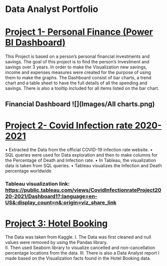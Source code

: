 # Data Analyst Portfolio

# [Project 1- Personal Finance (Power BI Dashboard)](https://github.com/ShahadatShoyshob/Project_Personal_Finance)

This Project is based on a person’s personal financial investments and savings. The goal of this project is to find the person’s Investment and savings over 3 years. In order to make the Visualization new savings, income and expenses measures were created for the purpose of using them to make the graphs. The Dashboard consist of bar charts, a trend chart and a table sheet to have the full details of all the spending and savings. There is also a tooltip included for all items listed on the bar chart.

## Financial Dashboard ![](Images/All charts.png)

# [Project 2- Covid Infection rate 2020-2021](https://github.com/ShahadatShoyshob/Project_Covid_Infection_rate_2020-2021)

•	Extracted the Data from the official COVID-19 infection rate website.
•	SQL queries were used for Data exploration and then to make columns for the Percentage of Death and Infection rate.
•	In Tableau, the visualization data is taken from SQL queries.
•	Tableau visualizes the Infection and Death percentage worldwide

### Tableau visualization link: https://public.tableau.com/views/CovidInfectionrateProject2020-2021/Dashboard1?:language=en-US&:display_count=n&:origin=viz_share_link

# [Project 3: Hotel Booking](https://github.com/ShahadatShoyshob/Project_Hotel_Booking)

The Data was taken from Kaggle. 
I.	The Data was first cleaned and null values were removed by using the Pandas library.  
II.	Then used Seaborn library to visualize cancelled and non-cancellation percentage locations from the data. 
III.	There is also a Data Analyst report I made based on the Visualization facts found in the Hotel Booking data.
